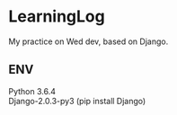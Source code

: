 # LearningLog
My practice on Wed dev, based on Django. 

## ENV
Python 3.6.4   
Django-2.0.3-py3 (pip install Django)   
